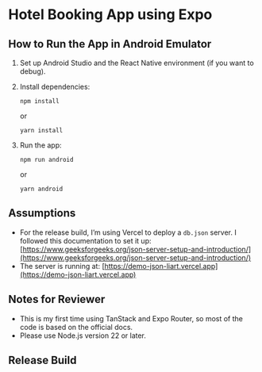 # Hotel Booking App using Expo

## How to Run the App in Android Emulator

1. Set up Android Studio and the React Native environment (if you want to debug).

2. Install dependencies:

   ```
   npm install
   ```

   or

   ```
   yarn install
   ```

3. Run the app:

   ```
   npm run android
   ```

   or

   ```
   yarn android
   ```

## Assumptions

* For the release build, I’m using Vercel to deploy a `db.json` server. I followed this documentation to set it up:
  [https://www.geeksforgeeks.org/json-server-setup-and-introduction/](https://www.geeksforgeeks.org/json-server-setup-and-introduction/)
* The server is running at: [https://demo-json-liart.vercel.app](https://demo-json-liart.vercel.app)

## Notes for Reviewer

* This is my first time using TanStack and Expo Router, so most of the code is based on the official docs.
* Please use Node.js version 22 or later.

## Release Build

